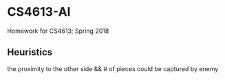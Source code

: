 # CS4613-AI
Homework for CS4613; Spring 2018

## Heuristics

the proximity to the other side && # of pieces could be captured by enemy 
